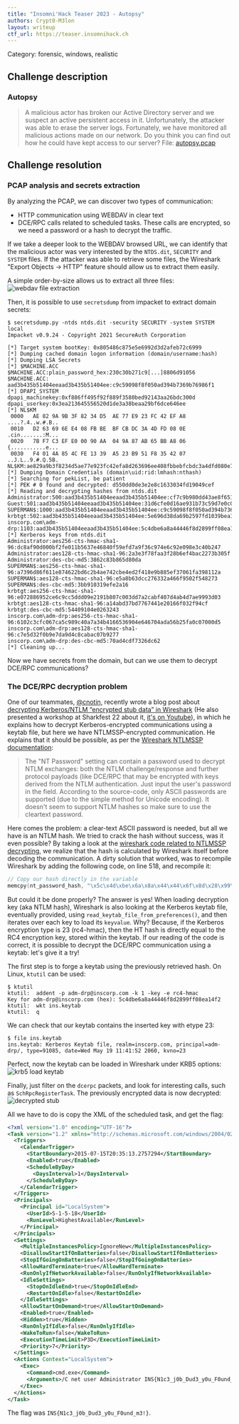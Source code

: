 ```yaml
---
title: "Insomni'Hack Teaser 2023 - Autopsy"
authors: Crypt0-M3lon
layout: writeup
ctf_url: https://teaser.insomnihack.ch
---
```

Category: forensic, windows, realistic

## Challenge description

### Autopsy

> A malicious actor has broken our Active Directory server and we suspect an active persistent access in it. Unfortunately, the attacker was able to erase the server logs. Fortunately, we have monitored all malicious actions made on our network. Do you think you can find out how he could have kept access to our server?
> File: [autopsy.pcap](/assets/autopsy-ab20b6bccf3bb8afc0149c47280e84cf948bef9bb56843cd0d72ce38046c9c8e.pcap)


## Challenge resolution

### PCAP analysis and secrets extraction

By analyzing the PCAP, we can discover two types of communication:
* HTTP communication using WEBDAV in clear text
* DCE/RPC calls related to scheduled tasks. These calls are encrypted, so we need a password or a hash to decrypt the traffic.

If we take a deeper look to the WEBDAV browsed URL, we can identify that the malicious actor was very interested by the `NTDS.dit`, `SECURITY` and `SYSTEM` files. If the attacker was able to retrieve some files, the Wireshark "Export Objects -> HTTP" feature should allow us to extract them easily.

A simple order-by-size allows us to extract all three files:
![webdav file extraction](/assets/ins_teaser23-autopsy-webdav-files.png)

Then, it is possible to use `secretsdump` from impacket to extract domain secrets:
```
$ secretsdump.py -ntds ntds.dit -security SECURITY -system SYSTEM local
Impacket v0.9.24 - Copyright 2021 SecureAuth Corporation

[*] Target system bootKey: 0x805486c875e5e6992d3d2afeb72c6999
[*] Dumping cached domain logon information (domain/username:hash)
[*] Dumping LSA Secrets
[*] $MACHINE.ACC 
$MACHINE.ACC:plain_password_hex:230c30b271c9[...]8806d91056
$MACHINE.ACC: aad3b435b51404eeaad3b435b51404ee:c9c59098f8f050ad394b7369b76986f1
[*] DPAPI_SYSTEM 
dpapi_machinekey:0xf886ff495f92f889f3580bed92143aa26bdc300d
dpapi_userkey:0x3ea213645556520d1de3a38beaa29bf6dce646ee
[*] NL$KM 
 0000   AE 82 9A 9B 3F 82 34 D5  AE 77 E9 23 FC 42 EF A8   ....?.4..w.#.B..
 0010   D2 63 69 6E E4 08 FB BE  BF CB DC 3A 4D FD 08 0E   .cin.......:M...
 0020   7B F7 C3 EF E0 00 90 AA  04 9A 87 AB 65 BB A8 06   {...........e...
 0030   F4 01 4A 85 4C FE 13 39  A5 23 B9 51 F8 35 42 07   ..J.L..9.#.Q.5B.
NL$KM:ae829a9b3f8234d5ae77e923fc42efa8d263696ee408fbbebfcbdc3a4dfd080e7bf7c3efe00090aa049a87ab65bba806f4014a854cfe1339a523b951f8354207
[*] Dumping Domain Credentials (domain\uid:rid:lmhash:nthash)
[*] Searching for pekList, be patient
[*] PEK # 0 found and decrypted: d550dd0de3e2e8c1633034fd19049cef
[*] Reading and decrypting hashes from ntds.dit 
Administrator:500:aad3b435b51404eeaad3b435b51404ee:cf7c9b980dd43ae8f651d02fe20ac915:::
Guest:501:aad3b435b51404eeaad3b435b51404ee:31d6cfe0d16ae931b73c59d7e0c089c0:::
SUPERMAN$:1000:aad3b435b51404eeaad3b435b51404ee:c9c59098f8f050ad394b7369b76986f1:::
krbtgt:502:aad3b435b51404eeaad3b435b51404ee:5e696d38da69b2597fd1039bea113486:::
inscorp.com\adm-drp:1103:aad3b435b51404eeaad3b435b51404ee:5c4dbe6a8a44446f8d2899ff08ea14f2:::
[*] Kerberos keys from ntds.dit 
Administrator:aes256-cts-hmac-sha1-96:dc8af90d000bf2fe011b5637e46840f59efd7a9f36c974e6c92e098e3c40b247
Administrator:aes128-cts-hmac-sha1-96:2a3e3f78faa3f28b6ef4bac2273b305f
Administrator:des-cbc-md5:3862c83b865d80da
SUPERMAN$:aes256-cts-hmac-sha1-96:a7396d86f611e874622bd6c2b4ae742cbe4ed2f418e9b885ef37061fa398112a
SUPERMAN$:aes128-cts-hmac-sha1-96:e5a8b63dcc276332a466f9502f548273
SUPERMAN$:des-cbc-md5:3bb910319efe2a16
krbtgt:aes256-cts-hmac-sha1-96:e072886952ce6c9cc5ddd09e2191b807c003dd7a2cabf407d4ab4d7ae9993d03
krbtgt:aes128-cts-hmac-sha1-96:a14abd37bd7767441e20166f032f94cf
krbtgt:des-cbc-md5:54409104e0263243
inscorp.com\adm-drp:aes256-cts-hmac-sha1-96:6102c3cfc067ca5c989c40a7a34b4166536904e646704ada56b25fa0c07000d5
inscorp.com\adm-drp:aes128-cts-hmac-sha1-96:c7e5d32f0b9e7da9d4c8cabac07b9277
inscorp.com\adm-drp:des-cbc-md5:70ad4cdf7326dc62
[*] Cleaning up... 
```
Now we have secrets from the domain, but can we use them to decrypt DCE/RPC communications?

### The DCE/RPC decryption problem

One of our teammates, [@cnotin](https://twitter.com/cnotin/), recently wrote a blog post about [decrypting Kerberos/NTLM “encrypted stub data” in Wireshark](https://medium.com/tenable-techblog/decrypt-encrypted-stub-data-in-wireshark-deb132c076e7) (He also presented a workshop at Sharkfest 22 about it, [it's on Youtube](https://www.youtube.com/watch?v=5O1tKxEa1iY)), in which he explains how to decrypt Kerberos-encrypted communications using a keytab file, but here we have NTLMSSP-encrypted communication. He explains that it should be possible, as per the [Wireshark NTLMSSP documentation](https://wiki.wireshark.org/NTLMSSP.md):
> The "NT Password" setting can contain a password used to decrypt NTLM exchanges: both the NTLM challenge/response and further protocol payloads (like DCE/RPC that may be encrypted with keys derived from the NTLM authentication.
> Just input the user's password in the field. According to the source-code, only ASCII passwords are supported (due to the simple method for Unicode encoding). It doesn't seem to support NTLM hashes so make sure to use the cleartext password.

Here comes the problem: a clear-text ASCII password is needed, but all we have is an NTLM hash. We tried to crack the hash without success, was it even possible? By taking a look at the [wireshark code related to NTLMSSP decrypting](https://gitlab.com/wireshark/wireshark/-/blob/b71d87ed273fbadb92842d90ede49981ae1213e1/epan/dissectors/packet-ntlmssp.c#L512), we realize that the hash is calculated by Wireshark itself before decoding the communication. A dirty solution that worked, was to recompile Wireshark by adding the following code, on line 518, and recompile it:
```c
// Copy our hash directly in the variable
memcpy(nt_password_hash, "\x5c\x4d\xbe\x6a\x8a\x44\x44\x6f\x8d\x28\x99\xff\x08\xea\x14\xf2", NTLMSSP_KEY_LEN);
```

But could it be done properly? The answer is yes! When loading decryption key (aka NTLM hash), Wireshark is also looking at the Kerberos keytab file, eventually provided, using `read_keytab_file_from_preferences()`, and then iterates over each key to load its `keyvalue`. Why? Because, if the Kerberos encryption type is 23 (rc4-hmac), then the HT hash is directly equal to the RC4 encryption key, stored within the keytab. If our reading of the code is correct, it is possible to decrypt the DCE/RPC communication using a keytab: let's give it a try!

The first step is to forge a keytab using the previously retrieved hash. On Linux, `ktutil` can be used:
```
$ ktutil
ktutil:  addent -p adm-drp@inscorp.com -k 1 -key -e rc4-hmac
Key for adm-drp@inscorp.com (hex): 5c4dbe6a8a44446f8d2899ff08ea14f2
ktutil:  wkt ins.keytab
ktutil:  q
```

We can check that our keytab contains the inserted key with etype 23:
```
$ file ins.keytab 
ins.keytab: Kerberos Keytab file, realm=inscorp.com, principal=adm-drp/, type=91085, date=Wed May 19 11:41:52 2060, kvno=23
```

Perfect, now the keytab can be loaded in Wireshark under KRB5 options:
![krb5 load keytab](/assets/ins_teaser23-autopsy-kerberos-keytab.png)

Finally, just filter on the `dcerpc` packets, and look for interesting calls, such as `SchRpcRegisterTask`. The previously encrypted data is now decrypted:
![decrypted stub](/assets/ins_teaser23-autopsy-decrypted-stub.png)

All we have to do is copy the XML of the scheduled task, and get the flag:
```xml
<?xml version="1.0" encoding="UTF-16"?>
<Task version="1.2" xmlns="http://schemas.microsoft.com/windows/2004/02/mit/task">
  <Triggers>
    <CalendarTrigger>
      <StartBoundary>2015-07-15T20:35:13.2757294</StartBoundary>
      <Enabled>true</Enabled>
      <ScheduleByDay>
        <DaysInterval>1</DaysInterval>
      </ScheduleByDay>
    </CalendarTrigger>
  </Triggers>
  <Principals>
    <Principal id="LocalSystem">
      <UserId>S-1-5-18</UserId>
      <RunLevel>HighestAvailable</RunLevel>
    </Principal>
  </Principals>
  <Settings>
    <MultipleInstancesPolicy>IgnoreNew</MultipleInstancesPolicy>
    <DisallowStartIfOnBatteries>false</DisallowStartIfOnBatteries>
    <StopIfGoingOnBatteries>false</StopIfGoingOnBatteries>
    <AllowHardTerminate>true</AllowHardTerminate>
    <RunOnlyIfNetworkAvailable>false</RunOnlyIfNetworkAvailable>
    <IdleSettings>
      <StopOnIdleEnd>true</StopOnIdleEnd>
      <RestartOnIdle>false</RestartOnIdle>
    </IdleSettings>
    <AllowStartOnDemand>true</AllowStartOnDemand>
    <Enabled>true</Enabled>
    <Hidden>true</Hidden>
    <RunOnlyIfIdle>false</RunOnlyIfIdle>
    <WakeToRun>false</WakeToRun>
    <ExecutionTimeLimit>P3D</ExecutionTimeLimit>
    <Priority>7</Priority>
  </Settings>
  <Actions Context="LocalSystem">
    <Exec>
      <Command>cmd.exe</Command>
      <Arguments>/C net user Administrator INS{N1c3_j0b_Dud3_y0u_F0und_m3!}</Arguments>
    </Exec>
  </Actions>
</Task>   
```

The flag was `INS{N1c3_j0b_Dud3_y0u_F0und_m3!}`.
